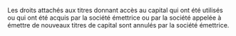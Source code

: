   
 Les droits attachés aux titres donnant accès au capital qui ont été utilisés ou qui ont été acquis par la société émettrice ou par la société appelée à émettre de nouveaux titres de capital sont annulés par la société émettrice.  

  
